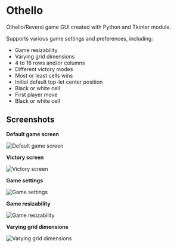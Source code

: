 # Othello
Othello/Reversi game GUI created with Python and Tkinter module.

Supports various game settings and preferences, including:
- Game resizability
- Varying grid dimensions
 - 4 to 16 rows and/or columns
- Different victory modes
 - Most or least cells wins
- Initial default top-let center position
 - Black or white cell
- First player move
 - Black or white cell
 
## Screenshots
**Default game screen**

![Default game screen](http://i.imgur.com/qRug7Fv.png "Default game screen")

**Victory screen**

![Victory screen](http://i.imgur.com/RCpDiXS.png "Victory screen")

**Game settings**

![Game settings](http://i.imgur.com/utHSdFh.png "Game settings")

**Game resizability**

![Game resizability](http://i.imgur.com/WTSjsKo.png "Game resizability")

**Varying grid dimensions**

![Varying grid dimensions](http://i.imgur.com/pnCaXQO.png "Varying grid dimensions")
